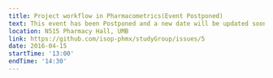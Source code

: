 ```yaml
---
title: Project workflow in Pharmacometrics(Event Postponed)
text: This event has been Postponed and a new date will be updated soon
location: N515 Pharmacy Hall, UMB
link: https://github.com/isop-phmx/studyGroup/issues/5
date: 2016-04-15
startTime: '13:00'
endTime: '14:30'
---
```

